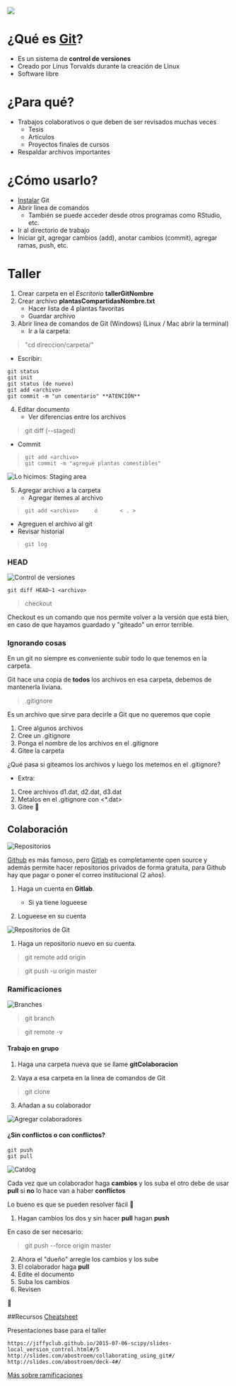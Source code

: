 ![](https://github.com/joselatrans/tallerGit/blob/master/imagenes/git1.gif?raw=true)

# ¿Qué es [Git](https://git-scm.com/)?
* Es un sistema de **control de versiones**
* Creado por Linus Torvalds durante la creación de Linux
* Software libre

# ¿Para qué?
* Trabajos colaborativos o que deben de ser revisados muchas veces
    + Tesis
    + Artículos
    + Proyectos finales de cursos
* Respaldar archivos importantes

# ¿Cómo usarlo?
* [Instalar](https://git-scm.com/downloads) Git
* Abrir linea de comandos
    + También se puede acceder desde otros programas como RStudio, etc.
* Ir al directorio de trabajo
* Iniciar git, agregar cambios (add), anotar cambios (commit), agregar ramas, push, etc.

# Taller 
1. Crear carpeta en el *Escritorio* **tallerGitNombre**
2. Crear archivo **plantasCompartidasNombre.txt**
    + Hacer lista de 4 plantas favoritas
    + Guardar archivo
3. Abrir linea de comandos de Git (Windows) (Linux / Mac abrir la terminal)
    + Ir a la carpeta: 

>   "cd direccion/carpeta/"

+ Escribir:
```
git status
git init
git status (de nuevo)
git add <archivo>
git commit -m "un comentario" **ATENCIÓN**
```
4. Editar documento
    + Ver diferencias entre los archivos
>    git diff <archivo>	(--staged)
+ Commit
>     git add <archivo>
>     git commit -m "agregué plantas comestibles"

![Lo hicimos: Staging area](https://github.com/joselatrans/tallerGit/blob/master/imagenes/git-staging-area.png?raw=true)

5. Agregar archivo a la carpeta
    + Agregar itemes al archivo

>     git add <archivo>     ó       < . >

+ Agreguen el archivo al git
+ Revisar historial 

>     git log

### HEAD

![Control de versiones](https://github.com/joselatrans/tallerGit/blob/master/imagenes/git-checkout.png?raw=true)

```
git diff HEAD~1 <archivo>
```
> checkout

Checkout es un comando que nos permite volver a la versión que está bien, en caso de que hayamos guardado y "giteado" un error terrible.

### Ignorando cosas
En un git no siempre es conveniente subir todo lo que tenemos en la carpeta.

Git hace una copia de **todos** los archivos en esa carpeta, debemos de mantenerla liviana.

> .gitignore

Es un archivo que sirve para decirle a Git que no queremos que copie

1. Cree algunos archivos
2. Cree un .gitignore
3. Ponga el nombre de los archivos en el .gitignore
4. Gitee la carpeta

¿Qué pasa si giteamos los archivos y luego los metemos en el .gitignore?

- Extra: 
1. Cree archivos d1.dat, d2.dat, d3.dat
2. Metalos en el .gitignore con <*.dat>
3. Gitee :metal:

## Colaboración
![Repositorios](https://github.com/joselatrans/tallerGit/blob/master/imagenes/comparativa-git.png?raw=true)

[Github](https://github.com/) es más famoso, pero [Gitlab](https://about.gitlab.com/) es completamente open source y además permite hacer repositorios privados de forma gratuita, para Github hay que pagar o poner el correo institucional (2 años). 

1. Haga un cuenta en **Gitlab**.
	+ Si ya tiene logueese

2. Logueese en su cuenta

![Repositorios de Git](https://github.com/joselatrans/tallerGit/blob/master/imagenes/git_repositories.png?raw=true)

1. Haga un repositorio nuevo en su cuenta.

> git remote add origin <link>

> git push -u origin master

### Ramificaciones
![Branches](https://github.com/joselatrans/tallerGit/blob/master/imagenes/branches_git.png?raw=true)

> git branch

> git remote -v

#### Trabajo en grupo

1. Haga una carpeta nueva que se llame **gitColaboracion**

2. Vaya a esa carpeta en la linea de comandos de Git

> git clone <link>

3. Añadan a su colaborador

![Agregar colaboradores](https://github.com/joselatrans/tallerGit/blob/master/imagenes/agregarMiembrosGit.png?raw=true)

#### ¿Sin conflictos o con conflictos?

```
git push
git pull
```
![Catdog](https://github.com/joselatrans/tallerGit/blob/master/imagenes/catdog.jpg?raw=true)

Cada vez que un colaborador haga **cambios** y los suba el otro debe de usar **pull** si **no** lo hace van a haber **conflictos**

Lo bueno es que se pueden resolver fácil :chicken:

1. Hagan cambios los dos y sin hacer **pull** hagan **push**

En caso de ser necesario:

> git push --force origin master 

2. Ahora el "dueño" arregle los cambios y los sube 
3. El colaborador haga **pull**
4. Edite el documento
5. Suba los cambios
6. Revisen

:metal:

##Recursos
[Cheatsheet](https://education.github.com/git-cheat-sheet-education.pdf)

Presentaciones base para el taller
```
https://jiffyclub.github.io/2015-07-06-scipy/slides-local_version_control.html#/5
http://slides.com/abostroem/collaborating_using_git#/
http://slides.com/abostroem/deck-4#/
```

[Más sobre ramificaciones](https://gerardnico.com/code/version/git/branch)
